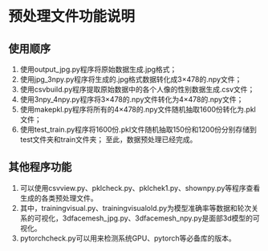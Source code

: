 # 预处理文件功能说明
## 使用顺序
1. 使用output_jpg.py程序将原始数据生成.jpg格式；
2. 使用jpg_3npy.py程序将生成的.jpg格式数据转化成3×478的.npy文件；
3. 使用csvbuild.py程序提取原始数据中的各个人像的性别数据生成.csv文件；
4. 使用3npy_4npy.py程序将3×478的.npy文件转化为4×478的.npy文件；
5. 使用makepkl.py程序将所有的4×478的.npy文件随机抽取1600份转化为.pkl文件；
6. 使用test_train.py程序将1600份.pkl文件随机抽取150份和1200份分别存储到test文件夹和train文件夹；
   至此，数据预处理已经完成。
## 其他程序功能
1. 可以使用csvview.py、pklcheck.py、pklchek1.py、shownpy.py等程序查看生成的各类预处理文件。
2. 其中，trainingvisual.py、trainingvisualold.py为模型准确率等数据和轮次关系的可视化，3dfacemesh_jpg.py、3dfacemesh_npy.py是面部3d模型的可视化。
3. pytorchcheck.py可以用来检测系统GPU、pytorch等必备库的版本。
